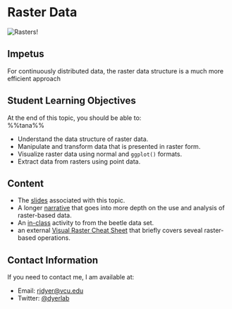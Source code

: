 # Raster Data

![Rasters!](https://live.staticflickr.com/65535/50510757837_c3606682ac_c_d.jpg)

## Impetus

For continuously distributed data, the raster data structure is a much more efficient approach 

## Student Learning Objectives

At the end of this topic, you should be able to:  
%%tana%%
 - Understand the data structure of raster data. 
 - Manipulate and transform data that is presented in raster form.
 - Visualize raster data using normal and `ggplot()` formats.
 - Extract data from rasters using point data.

## Content
 - The [slides](https://dyerlabteaching.github.io/Raster-Data/slides.html) associated with this topic.
 - A longer [narrative](https://dyerlabteaching.github.io/Raster-Data/narrative.html) that goes into more depth on the use and analysis of raster-based data.
 - An [in-class](https://dyerlabteaching.github.io/Raster-Data/in-class.html) activity to from the beetle data set.
 - an external [Visual Raster Cheat Sheet](https://rpubs.com/etiennebr/visualraster) that briefly covers seveal raster-based operations.

## Contact Information

If you need to contact me, I am available at:  
 - Email: rjdyer@vcu.edu
 - Twitter: [@dyerlab](https://twitter.com/dyerlab/)
